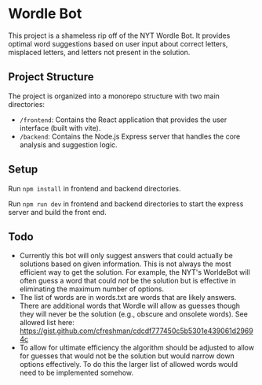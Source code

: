 # Wordle Bot
This project is a shameless rip off of the NYT Wordle Bot. It provides optimal word suggestions based on user input about correct letters, misplaced letters, and letters not present in the solution.

## Project Structure

The project is organized into a monorepo structure with two main directories:

- `/frontend`: Contains the React application that provides the user interface (built with vite).
- `/backend`: Contains the Node.js Express server that handles the core analysis and suggestion logic.

## Setup
Run `npm install` in frontend and backend directories. 

Run `npm run dev` in frontend and backend directories to start the express server and build the front end.

## Todo
* Currently this bot will only suggest answers that could actually be solutions based on given information. This is not always the most efficient way to get the solution. For example, the NYT's WorldeBot will often guess a word that could _not_ be the solution but is effective in eliminating the maximum number of options.
* The list of words are in words.txt are words that are likely answers. There are additional words that Wordle will allow as guesses though they will never be the solution (e.g., obscure and onsolete words). See allowed list here: https://gist.github.com/cfreshman/cdcdf777450c5b5301e439061d29694c
* To allow for ultimate efficiency the algorithm should be adjusted to allow for guesses that would not be the solution but would narrow down options effectively. To do this the larger list of allowed words would need to be implemented somehow. 

